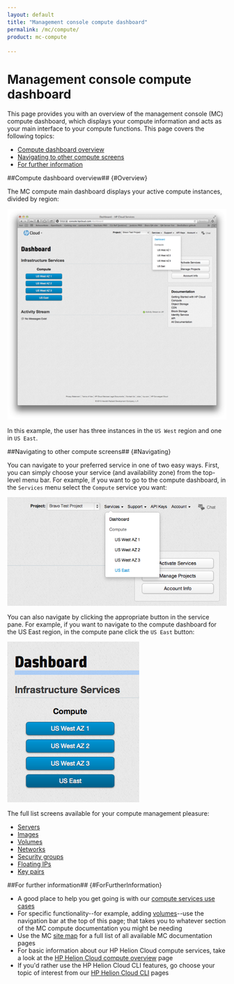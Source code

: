 ```yaml
---
layout: default
title: "Management console compute dashboard"
permalink: /mc/compute/
product: mc-compute

---
```

# Management console compute dashboard

This page provides you with an overview of the management console (MC) compute dashboard, which displays your compute information and acts as your main interface to your compute functions.  This page covers the following topics:

* [Compute dashboard overview](#Overview)
* [Navigating to other compute screens](#Navigating)
* [For further information](#ForFurtherInformation)

##Compute dashboard overview## {#Overview}

The MC compute main dashboard displays your active compute instances, divided by region:

<img src="media/main-dash-all-services.png" width="580" alt="" />

In this example, the user has three instances in the `US West` region and one in `US East`.

##Navigating to other compute screens## {#Navigating}

You can navigate to your preferred service in one of two easy ways.  First, you can simply choose your service (and availability zone) from the top-level menu bar.  For example, if you want to go to the compute dashboard, in the `Services` menu select the `Compute` service you want:

<img src="media/main-dash-compute-menu-detail.png"  alt="" />

You can also navigate by clicking the appropriate button in the service pane.  For example, if you want to navigate to the compute dashboard for the US East region, in the compute pane click the `US East` button:

<img src="media/main-dash-compute-us-east.png" alt="" />

The full list screens available for your compute management pleasure:

* [Servers](/mc/compute/servers/)
* [Images](/mc/compute/images/)
* [Volumes](/mc/compute/volumes/)
* [Networks](/mc/compute/networks/)
* [Security groups](/mc/compute/security-groups/)
* [Floating IPs](/mc/compute/floating-ips/)
* [Key pairs](/mc/compute/key-pairs/) 

##For further information## {#ForFurtherInformation}

* A good place to help you get going is with our [compute services use cases](/mc/compute/using/)
* For specific functionality--for example, adding [volumes](/mc/compute/volumes)--use the navigation bar at the top of this page; that takes you to whatever section of the MC compute documentation you might be needing
* Use the MC [site map](/mc/sitemap) for a full list of all available MC documentation pages
* For basic information about our HP Helion Cloud compute services, take a look at the [HP Helion Cloud compute overview](/compute/) page
* If you'd rather use the HP Helion Cloud CLI features, go choose your topic of interest from our [HP Helion Cloud CLI](/cli) pages
